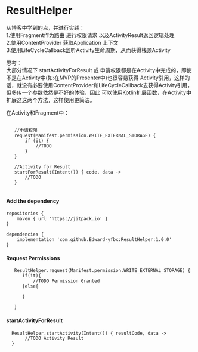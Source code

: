 # ResultHelper

从博客中学到的点，并进行实践：    
1.使用Fragment作为路由 进行权限请求 以及ActivityResult返回逻辑处理    
2.使用ContentProvider 获取Application 上下文    
3.使用LifeCycleCallback监听Activity生命周期，从而获得栈顶Activity    

思考：    
大部分情况下 startActivityForResult 或 申请权限都是在Activity中完成的，即使不是在Activity中(如:在MVP的Presenter中)也很容易获得
Activity引用，这样的话，就没有必要使用ContentProvider和LifeCycleCallback去获得Activity引用，但多传一个参数依然是不好的体验，因此
可以使用Kotlin扩展函数，在Activity中扩展这这两个方法，这样使用更简洁。

在Activity和Fragment中：

```

   //申请权限
   request(Manifest.permission.WRITE_EXTERNAL_STORAGE) {
       if (it) {
           //TODO
       }
   }

   //Activity for Result
   startForResult(Intent()) { code, data ->
       //TODO
   }


```





#### Add the dependency
```
repositories {
	maven { url 'https://jitpack.io' }
}
```

```
dependencies {
	implementation 'com.github.Edward-yfbx:ResultHelper:1.0.0'
}
```

#### Request Permissions
```
   ResultHelper.request(Manifest.permission.WRITE_EXTERNAL_STORAGE) {
      if(it){
          //TODO Permission Granted
      }else{

      }

   }

```

#### startActivityForResult
```
  ResultHelper.startActivity(Intent()) { resultCode, data ->
       //TODO Activity Result
  }
```

